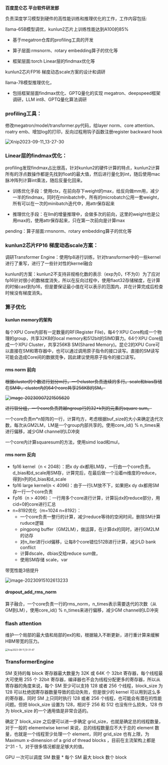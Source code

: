 **百度昆仑芯 平台软件研发部**

负责深度学习模型到硬件的高性能训练和推理优化的工作，工作内容包括:

llama-65B模型调优，kunlun2芯片上训练性能达到A100的85%

- 基于megatron仓库的profiling工具的开发

- 算子层面:rmsnorm、rotary embedding算子的优化等
- 框架层面:torch Linear层的findmax优化等

kunlun2芯片FP16 梯度动态scale方案的设计和调研 

llama-7B模型推理优化，

- 包括框架层面findmax优化、GPTQ量化的实现 megatron、deepspeed框架调研，LLM int8、GPTQ量化算法调研





### **profiling工具：**

修改megatron/model/transformer.py代码，给layer norm、core attention、roatry emb、增加log的打印，反向过程用钩子函数注册register backward hook

![Xnip2023-09-11_13-27-30](https://wangyidipicgo.oss-cn-hangzhou.aliyuncs.com/Xnip2023-09-11_13-27-30.jpg)

### **Linear层的findmax优化：**

profiling发现findmax占比很高，针对kunlun2的硬件计算的特点，kunlun2计算所有的浮点数操作都是先找到float的最大值，然后进行量化到int，随后使用mac脉冲阵列计算int乘法，随后反量化回来。

- 训练优化手段：使用ctx，在前向存下weight的max，给反向做mm用，减少一半的findmax。同时在minibatch中，所有的microbatch公用一套weight，所有可以在一次的minibatch迭代中，用attr保存起来

- 推理优化手段：在llm的增量推理中，会做多次的前向，这里的weight也是公用max的，使用attr保存起来，只在第一次前向是计算max

pending：算子层面:rmsnorm、rotary embedding算子的优化等



### **kunlun2芯片FP16 梯度动态scale方案：**

调研Transformer Engine：使用fp8进行训练，针对transformer中的一些kernel进行了重写，进行了一些针对性的kernel融合

kunlun的方案：kunlun2不支持非规格化数的表示（exp为0，f不为0）为了应对fp16针对很小的数梯度消失，所以在反向过程中，使用flaot32存储梯度，在计算的时候cast到fp16，但是要保证最小值在可以表示的范围内，并在计算完成后检查时候没有梯度消失。

### 算子优化

#### kunlun memory的架构

每个XPU Core内部有一定数量的RF(Register File)，每4个XPU Core构成一个物理的group，共享32KB的local memory和512bit的SIMD算力。64个XPU Core组成一个XPU Cluster，共享256KB SM(Shared Memory)。昆仑2的XPU Core可以直接在SM和寄存器中，也可以通过调用原子指令的接口读写。直接的SM读写可能会造成Core间的数据竞争，因此建议使用原子指令的接口读写。



#### rms norm 前向

~~根据cluster的个数进行划分m行，一个cluster负责连续的多行。scale和bias存储在SM中，cluster内的64个core共享256KB的SM。~~

~~![image-20230907221505620](https://wangyidipicgo.oss-cn-hangzhou.aliyuncs.com/image-20230907221505620.png)~~

~~进行软分组，一个core负责跨越ngroup行的32*k列的元素的square sum。~~

一个core负责m*n矩阵的一行，计算均方，考虑根据buf_size的大小来确定迭代次数，每次从GM2LM，LM是一个group内部共享的。使用core_id() % n_times来进行偏移，减少GM channel的LD冲突



一个core内计算squaresum的方法，使用simd load和mul，

#### rms norm 反向

- fp16 kernel（n < 2048）：把x dy dx都用LM存，一行由一个core负责。d_bias和d_scale用SM存，计算完后，在最后做一个沿着m维度的reduce，得到n列的d_bias和d_scale
- fp16 large kernel(n < 4096)：由于一行LM放不下，如果把x dy dx都用SM存一行一个core负责
- Fp16（n > 4096）：一行用多个core进行计算，计算玩dx的reduce部分，用cid=0的core进行汇总
- n=8192优化（m=1024 n=8192）：
  - 一个core负责一整行的计算，减少reduce等待的空闲时间，删除SM计算ruduce逻辑
  - pingpong buffer（GM2LM），做运算，在计算dx的同时，进行GM2LM的访存
  - 对n_iter进行cid偏移，让每8个core错位512B进行计算，减少LD bank conflict
  - 计算dscale，dbias交给reduce sum做，
  - 使用SM存储 scale，var
  

带宽性能3倍提升



![image-20230915102613233](https://wangyidipicgo.oss-cn-hangzhou.aliyuncs.com/image-20230915102613233.png)



#### dropout_add_rms_norm

算子融合，一个core负责一行的rms_norm，n_times表示需要迭代的次数（从GM到LM），使用core_id() % n_times来进行偏移，减少GM channel的LD冲突





### flash attention

维护一个局部的最大值和局部的ex的和，根据输入不断更新，进行重计算来缓解HBM带宽的压力。

<img src="https://wangyidipicgo.oss-cn-hangzhou.aliyuncs.com/Xnip2023-09-11_13-31-47.jpg" alt="Xnip2023-09-11_13-31-47" style="zoom:50%;" />



### TransformerEngine





SM 支持的每 block 寄存器最大数量为 32K 或 64K 个 32bit 寄存器，每个线程最大可使用 255 个 32bit 寄存器，编译器也不会为线程分配更多的寄存器，所以从寄存器的角度来说，每个 SM 至少可以支持 128 或者 256 个线程，block_size 为 128 可以杜绝因寄存器数量导致的启动失败，但是很少的 kernel 可以用到这么多的寄存器，同时 SM 上只同时执行 128 或者 256 个线程，也可能会有潜在的性能问题。但把 block_size 设置为 128，相对于 256 和 512 也没有什么损失，128 作为 block_size 的一个通用值是非常合适的。



确定了 block_size 之后便可以进一步确定 grid_size，也就是确定总的线程数量，对于一般的 elementwise kernel 来说，总的线程数量应不大于总的 element 数量，也就是一个线程至少处理一个 element，同时 grid_size 也有上限，为 Maximum x-dimension of a grid of thread blocks ，目前在主流架构上都是 2^31 - 1，对于很多情况都是足够大的值。

GPU 一次可以调度 SM 数量 * 每个 SM 最大 block 数个 block



